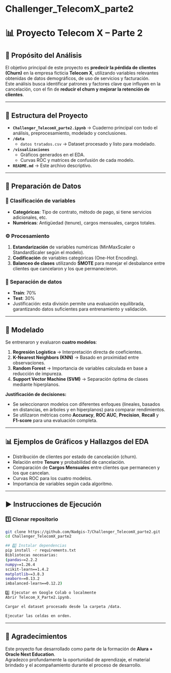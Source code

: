 # Challenger_TelecomX_parte2
# 📊 Proyecto Telecom X – Parte 2

## 🎯 Propósito del Análisis
El objetivo principal de este proyecto es **predecir la pérdida de clientes (Churn)** en la empresa ficticia **Telecom X**, utilizando variables relevantes obtenidas de datos demográficos, de uso de servicios y facturación.  
Este análisis busca identificar patrones y factores clave que influyen en la cancelación, con el fin de **reducir el churn y mejorar la retención de clientes**.

---

## 📁 Estructura del Proyecto

- **`Challenger_TelecomX_parte2.ipynb`** → Cuaderno principal con todo el análisis, preprocesamiento, modelado y conclusiones.
- **`/data`**
  - `datos tratados.csv` → Dataset procesado y listo para modelado.
- **`/visualizaciones`**
  - Gráficos generados en el EDA.
  - Curvas ROC y matrices de confusión de cada modelo.
- **`README.md`** → Este archivo descriptivo.

---

## 🧹 Preparación de Datos

### 📌 Clasificación de variables
- **Categóricas**: Tipo de contrato, método de pago, si tiene servicios adicionales, etc.
- **Numéricas**: Antigüedad (tenure), cargos mensuales, cargos totales.

### ⚙️ Procesamiento
1. **Estandarización** de variables numéricas (MinMaxScaler o StandardScaler según el modelo).
2. **Codificación** de variables categóricas (One-Hot Encoding).
3. **Balanceo de clases** utilizando **SMOTE** para manejar el desbalance entre clientes que cancelaron y los que permanecieron.

### 🔀 Separación de datos
- **Train**: 70%
- **Test**: 30%
- Justificación: esta división permite una evaluación equilibrada, garantizando datos suficientes para entrenamiento y validación.

---

## 🤖 Modelado

Se entrenaron y evaluaron **cuatro modelos**:

1. **Regresión Logística** → Interpretación directa de coeficientes.
2. **K-Nearest Neighbors (KNN)** → Basado en proximidad entre observaciones.
3. **Random Forest** → Importancia de variables calculada en base a reducción de impureza.
4. **Support Vector Machine (SVM)** → Separación óptima de clases mediante hiperplanos.

**Justificación de decisiones:**
- Se seleccionaron modelos con diferentes enfoques (lineales, basados en distancias, en árboles y en hiperplanos) para comparar rendimientos.
- Se utilizaron métricas como **Accuracy**, **ROC AUC**, **Precision**, **Recall** y **F1-score** para una evaluación completa.

---

## 📊 Ejemplos de Gráficos y Hallazgos del EDA

- Distribución de clientes por estado de cancelación (churn).
- Relación entre **Tenure** y probabilidad de cancelación.
- Comparación de **Cargos Mensuales** entre clientes que permanecen y los que cancelan.
- Curvas ROC para los cuatro modelos.
- Importancia de variables según cada algoritmo.

---

## ▶️ Instrucciones de Ejecución

### 1️⃣ Clonar repositorio
```bash
git clone https://github.com/Nadgis-7/Challenger_TelecomX_parte2.git
cd Challenger_TelecomX_parte2

## 2️⃣ Instalar dependencias
pip install -r requirements.txt
Bibliotecas necesarias:
(pandas==2.2.2
numpy==1.26.4
scikit-learn==1.4.2
matplotlib==3.8.3
seaborn==0.13.2
imbalanced-learn==0.12.2)

3️⃣ Ejecutar en Google Colab o localmente
Abrir Telecom_X_Parte2.ipynb.

Cargar el dataset procesado desde la carpeta /data.

Ejecutar las celdas en orden.
```
---
## 🙏 Agradecimientos
Este proyecto fue desarrollado como parte de la formación de **Alura + Oracle Next Education**.  
Agradezco profundamente la oportunidad de aprendizaje, el material brindado y el acompañamiento durante el proceso de desarrollo.





